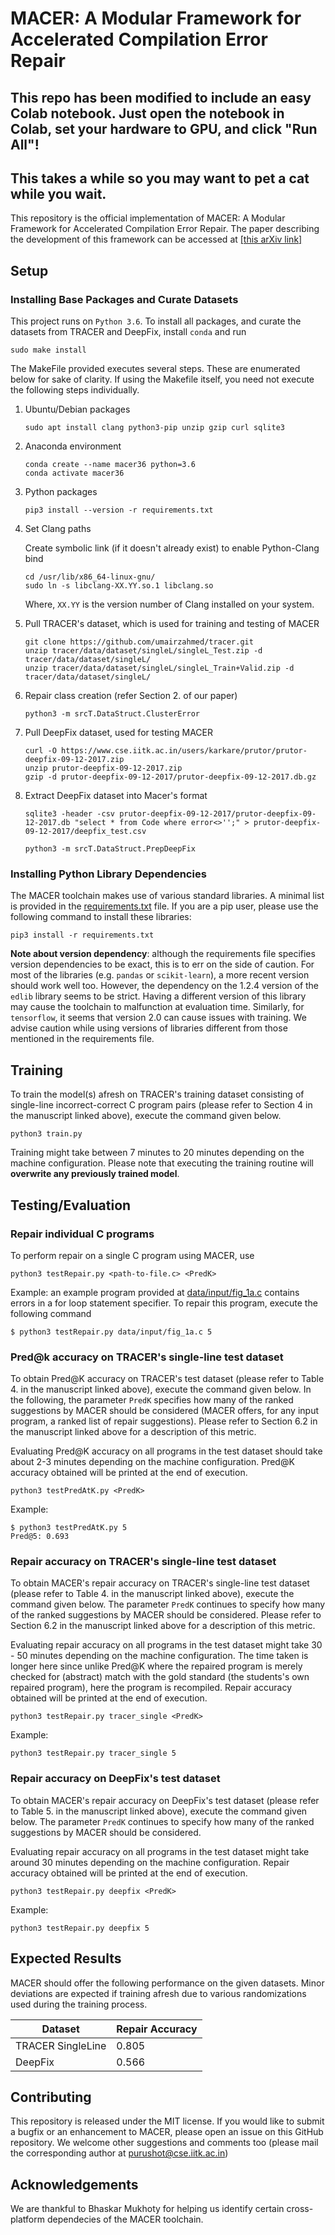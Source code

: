 # MACER: A Modular Framework for Accelerated Compilation Error Repair

## This repo has been modified to include an easy Colab notebook.  Just open the notebook in Colab, set your hardware to GPU, and click "Run All"!
##  This takes a while so you may want to pet a cat while you wait.

This repository is the official implementation of MACER: A Modular Framework for Accelerated Compilation Error Repair. The paper describing the development of this framework can be accessed at [[this arXiv link]](https://arxiv.org/abs/2005.14015)

## Setup

### Installing Base Packages and Curate Datasets

This project runs on `Python 3.6`.
To install all packages, and curate the datasets from TRACER and DeepFix, install `conda` and run

`sudo make install`

The MakeFile provided executes several steps. These are enumerated below for sake of clarity. If using the Makefile itself, you need not execute the following steps individually.

1. Ubuntu/Debian packages
    
    `sudo apt install clang python3-pip unzip gzip curl sqlite3`

1. Anaconda environment
    
    ```
    conda create --name macer36 python=3.6
	conda activate macer36
    ```

1. Python packages
    
    `pip3 install --version -r requirements.txt`

1. Set Clang paths

    Create symbolic link (if it doesn't already exist) to enable Python-Clang bind
    ```
    cd /usr/lib/x86_64-linux-gnu/
    sudo ln -s libclang-XX.YY.so.1 libclang.so
    ```

    Where, `XX.YY` is the version number of Clang installed on your system.

1. Pull TRACER's dataset, which is used for training and testing of MACER

    ```
    git clone https://github.com/umairzahmed/tracer.git
    unzip tracer/data/dataset/singleL/singleL_Test.zip -d tracer/data/dataset/singleL/
    unzip tracer/data/dataset/singleL/singleL_Train+Valid.zip -d tracer/data/dataset/singleL/
    ```

1. Repair class creation (refer Section 2. of our paper)

    `python3 -m srcT.DataStruct.ClusterError`

1. Pull DeepFix dataset, used for testing MACER

	```
    curl -O https://www.cse.iitk.ac.in/users/karkare/prutor/prutor-deepfix-09-12-2017.zip
	unzip prutor-deepfix-09-12-2017.zip
	gzip -d prutor-deepfix-09-12-2017/prutor-deepfix-09-12-2017.db.gz
    ```

1. Extract DeepFix dataset into Macer's format

    ```
    sqlite3 -header -csv prutor-deepfix-09-12-2017/prutor-deepfix-09-12-2017.db "select * from Code where error<>'';" > prutor-deepfix-09-12-2017/deepfix_test.csv
    
	python3 -m srcT.DataStruct.PrepDeepFix
    ```
### Installing Python Library Dependencies

The MACER toolchain makes use of various standard libraries. A minimal list is provided in the [requirements.txt](requirements.txt) file. If you are a pip user, please use the following command to install these libraries:

```setup
pip3 install -r requirements.txt
```
**Note about version dependency**: although the requirements file specifies version dependencies to be exact, this is to err on the side of caution. For most of the libraries (e.g. `pandas` or `scikit-learn`), a more recent version should work well too. However, the dependency on the 1.2.4 version of the `edlib` library seems to be strict. Having a different version of this library may cause the toolchain to malfunction at evaluation time. Similarly, for `tensorflow`, it seems that version 2.0 can cause issues with training. We advise caution while using versions of libraries different from those mentioned in the requirements file.

## Training

To train the model(s) afresh on TRACER's training dataset consisting of single-line incorrect-correct C program pairs (please refer to Section 4 in the manuscript linked above), execute the command given below.

```train
python3 train.py 
```
Training might take between 7 minutes to 20 minutes depending on the machine configuration. Please note that executing the training routine will **overwrite any previously trained model**.

## Testing/Evaluation

### Repair individual C programs
To perform repair on a single C program using MACER, use
```eval
python3 testRepair.py <path-to-file.c> <PredK>
```

Example: an example program provided at [data/input/fig_1a.c](data/input/fig_1a.c) contains errors in a for loop statement specifier. To repair this program, execute the following command
```eval
$ python3 testRepair.py data/input/fig_1a.c 5
```

### Pred@k accuracy on TRACER's single-line test dataset
To obtain Pred@K accuracy on TRACER's test dataset (please refer to Table 4. in the manuscript linked above), execute the command given below. In the following, the parameter `PredK` specifies how many of the ranked suggestions by MACER should be considered (MACER offers, for any input program, a ranked list of repair suggestions). Please refer to Section 6.2 in the manuscript linked above for a description of this metric.

Evaluating Pred@K accuracy on all programs in the test dataset should take about 2-3 minutes depending on the machine configuration. Pred@K accuracy obtained will be printed at the end of execution.
```eval
python3 testPredAtK.py <PredK>
```                                     

Example:
```eval
$ python3 testPredAtK.py 5
Pred@5: 0.693
```

### Repair accuracy on TRACER's single-line test dataset
To obtain MACER's repair accuracy on TRACER's single-line test dataset (please refer to Table 4. in the manuscript linked above), execute the command given below. The parameter `PredK` continues to specify how many of the ranked suggestions by MACER should be considered. Please refer to Section 6.2 in the manuscript linked above for a description of this metric.

Evaluating repair accuracy on all programs in the test dataset might take 30 - 50 minutes depending on the machine configuration. The time taken is longer here since unlike Pred@K where the repaired program is merely checked for (abstract) match with the gold standard  (the students's own repaired program), here the program is recompiled. Repair accuracy obtained will be printed at the end of execution.

```eval
python3 testRepair.py tracer_single <PredK>
```

Example:
```eval
python3 testRepair.py tracer_single 5
```

### Repair accuracy on DeepFix's test dataset
To obtain MACER's repair accuracy on DeepFix's test dataset (please refer to Table 5. in the manuscript linked above), execute the command given below. The parameter `PredK` continues to specify how many of the ranked suggestions by MACER should be considered. 

Evaluating repair accuracy on all programs in the test dataset might take around 30 minutes depending on the machine configuration. Repair accuracy obtained will be printed at the end of execution.

```eval
python3 testRepair.py deepfix <PredK>
```

Example:
```eval
python3 testRepair.py deepfix 5
```

## Expected Results

MACER should offer the following performance on the given datasets. Minor deviations are expected if training afresh due to various randomizations used during the training process.

| Dataset           | Repair Accuracy |
| ----------------- | --------------- |
| TRACER SingleLine | 0.805           |
| DeepFix           | 0.566           |

## Contributing
This repository is released under the MIT license. If you would like to submit a bugfix or an enhancement to MACER, please open an issue on this GitHub repository. We welcome other suggestions and comments too (please mail the corresponding author at purushot@cse.iitk.ac.in)

## Acknowledgements
We are thankful to Bhaskar Mukhoty for helping us identify certain cross-platform dependecies of the MACER toolchain.
